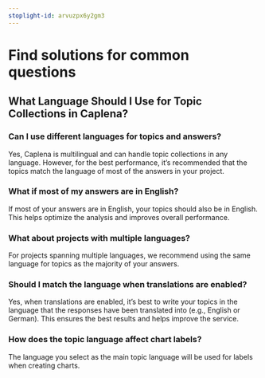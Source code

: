 ```yaml
---
stoplight-id: arvuzpx6y2gm3
---
```


# Find solutions for common questions

## What Language Should I Use for Topic Collections in Caplena?

### Can I use different languages for topics and answers?
Yes, Caplena is multilingual and can handle topic collections in any language. However, for the best performance, it’s recommended that the topics match the language of most of the answers in your project.

### What if most of my answers are in English?
If most of your answers are in English, your topics should also be in English. This helps optimize the analysis and improves overall performance.

### What about projects with multiple languages?
For projects spanning multiple languages, we recommend using the same language for topics as the majority of your answers.

### Should I match the language when translations are enabled?
Yes, when translations are enabled, it’s best to write your topics in the language that the responses have been translated into (e.g., English or German). This ensures the best results and helps improve the service.

### How does the topic language affect chart labels?
The language you select as the main topic language will be used for labels when creating charts.

